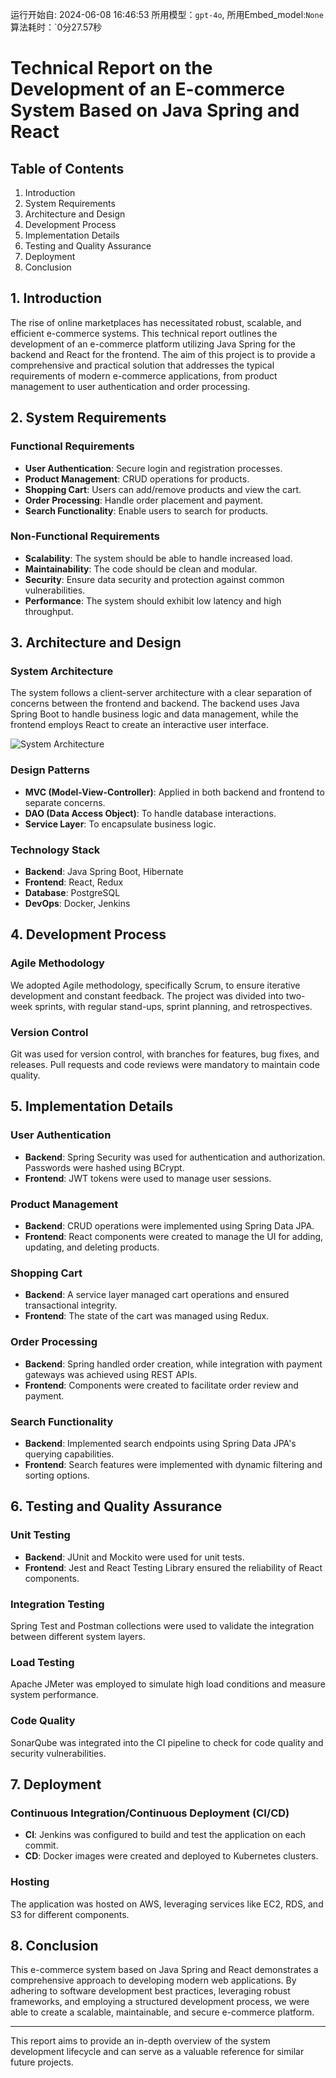 运行开始自: 2024-06-08 16:46:53
所用模型：`gpt-4o`, 所用Embed_model:`None`
算法耗时：`0分27.57秒
# Technical Report on the Development of an E-commerce System Based on Java Spring and React

## Table of Contents

1. Introduction
2. System Requirements
3. Architecture and Design
4. Development Process
5. Implementation Details
6. Testing and Quality Assurance
7. Deployment
8. Conclusion

## 1. Introduction

The rise of online marketplaces has necessitated robust, scalable, and efficient e-commerce systems. This technical report outlines the development of an e-commerce platform utilizing Java Spring for the backend and React for the frontend. The aim of this project is to provide a comprehensive and practical solution that addresses the typical requirements of modern e-commerce applications, from product management to user authentication and order processing.

## 2. System Requirements

### Functional Requirements

- **User Authentication**: Secure login and registration processes.
- **Product Management**: CRUD operations for products.
- **Shopping Cart**: Users can add/remove products and view the cart.
- **Order Processing**: Handle order placement and payment.
- **Search Functionality**: Enable users to search for products.

### Non-Functional Requirements

- **Scalability**: The system should be able to handle increased load.
- **Maintainability**: The code should be clean and modular.
- **Security**: Ensure data security and protection against common vulnerabilities.
- **Performance**: The system should exhibit low latency and high throughput.

## 3. Architecture and Design

### System Architecture

The system follows a client-server architecture with a clear separation of concerns between the frontend and backend. The backend uses Java Spring Boot to handle business logic and data management, while the frontend employs React to create an interactive user interface.

![System Architecture](https://via.placeholder.com/600x400.png?text=System+Architecture)

### Design Patterns

- **MVC (Model-View-Controller)**: Applied in both backend and frontend to separate concerns.
- **DAO (Data Access Object)**: To handle database interactions.
- **Service Layer**: To encapsulate business logic.

### Technology Stack

- **Backend**: Java Spring Boot, Hibernate
- **Frontend**: React, Redux
- **Database**: PostgreSQL
- **DevOps**: Docker, Jenkins

## 4. Development Process

### Agile Methodology

We adopted Agile methodology, specifically Scrum, to ensure iterative development and constant feedback. The project was divided into two-week sprints, with regular stand-ups, sprint planning, and retrospectives.

### Version Control

Git was used for version control, with branches for features, bug fixes, and releases. Pull requests and code reviews were mandatory to maintain code quality.

## 5. Implementation Details

### User Authentication

- **Backend**: Spring Security was used for authentication and authorization. Passwords were hashed using BCrypt.
- **Frontend**: JWT tokens were used to manage user sessions.

### Product Management

- **Backend**: CRUD operations were implemented using Spring Data JPA. 
- **Frontend**: React components were created to manage the UI for adding, updating, and deleting products.

### Shopping Cart

- **Backend**: A service layer managed cart operations and ensured transactional integrity.
- **Frontend**: The state of the cart was managed using Redux.

### Order Processing

- **Backend**: Spring handled order creation, while integration with payment gateways was achieved using REST APIs.
- **Frontend**: Components were created to facilitate order review and payment.

### Search Functionality

- **Backend**: Implemented search endpoints using Spring Data JPA's querying capabilities.
- **Frontend**: Search features were implemented with dynamic filtering and sorting options.

## 6. Testing and Quality Assurance

### Unit Testing

- **Backend**: JUnit and Mockito were used for unit tests.
- **Frontend**: Jest and React Testing Library ensured the reliability of React components.

### Integration Testing

Spring Test and Postman collections were used to validate the integration between different system layers.

### Load Testing

Apache JMeter was employed to simulate high load conditions and measure system performance.

### Code Quality

SonarQube was integrated into the CI pipeline to check for code quality and security vulnerabilities.

## 7. Deployment

### Continuous Integration/Continuous Deployment (CI/CD)

- **CI**: Jenkins was configured to build and test the application on each commit.
- **CD**: Docker images were created and deployed to Kubernetes clusters.

### Hosting

The application was hosted on AWS, leveraging services like EC2, RDS, and S3 for different components.

## 8. Conclusion

This e-commerce system based on Java Spring and React demonstrates a comprehensive approach to developing modern web applications. By adhering to software development best practices, leveraging robust frameworks, and employing a structured development process, we were able to create a scalable, maintainable, and secure e-commerce platform.

---

This report aims to provide an in-depth overview of the system development lifecycle and can serve as a valuable reference for similar future projects.